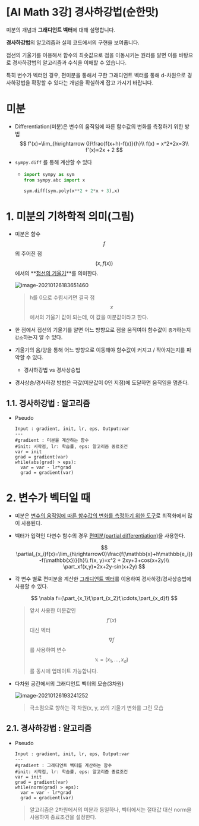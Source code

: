# [AI Math 3강] 경사하강법(순한맛)

미분의 개념과 **그래디언트 벡터**에 대해 설명합니다.

**경사하강법**의 알고리즘과 실제 코드에서의 구현을 보여줍니다.

 

접선의 기울기를 이용해서 함수의 최솟값으로 점을 이동시키는 원리를 알면 이를 바탕으로 경사하강법의 알고리즘과 수식을 이해할 수 있습니다.

특히 변수가 벡터인 경우, 편미분을 통해서 구한 그래디언트 벡터를 통해 d-차원으로 경사하강법을 확장할 수 있다는 개념을 확실하게 잡고 가시기 바랍니다.



# 미분

- Differentiation(미분)은 변수의 움직임에 따른 함수값의 변화를 측정하기 위한 방법
  $$
  f'(x)=\lim_{h\rightarrow 0}\frac{f(x+h)-f(x)}{h}\\
  f(x) = x^2+2x=3\\
  f'(x)=2x + 2
  $$

- `sympy.diff` 를 통해 계산할 수 있다

  - ```python
    import sympy as sym
    from sympy.abc import x
    
    sym.diff(sym.poly(x**2 + 2*x + 3),x)
    ```

# 1. 미분의 기하학적 의미(그림)

- 미분은 함수$$f$$의 주어진 점 $$(x,f(x))$$에서의 **<u>접선의 기울기</u>**를 의미한다.

  ![image-20210126183651460](C:\Users\doyeon\AppData\Roaming\Typora\typora-user-images\image-20210126183651460.png)

  > h를 0으로 수렴시키면 결국 점$$x$$에서의 기울기 값이 되는데, 이 값을 미분값이라고 한다.

- 한 점에서 접선의 기울기를 알면 어느 방향으로 점을 움직여야 함수값이 `증가`하는지 `감소`하는지 알 수 있다. 

- 기울기의 음/양을 통해 어느 방향으로 이동해야 함수값이 커지고 / 작아지는지를 파악할 수 있다.

  - 경사하강법 vs 경사상승법 

- 경사상승/경사하강 방법은 극값(미분값이 0인 지점)에 도달하면 움직임을 멈춘다.



## 1.1. 경사하강법 : 알고리즘

- Pseudo

  ```
  Input : gradient, init, lr, eps, Output:var
  ---
  #gradient : 미분을 계산하는 함수
  #init: 시작점, lr: 학습률, eps: 알고리즘 종료조건
  var = init
  grad = gradient(var)
  while(abs(grad) > eps):
  	var = var - lr*grad
  	grad = gradient(var)
  ```



# 2. 변수가 벡터일 때

- 미분은 <u>변수의 움직임에 따른 함수값의 변화를 측정하기 위한 도구</u>로 최적화에서 많이 사용된다. 

- 벡터가 입력인 다변수 함수의 경우 <u>편미분(partial differentiation)</u>을 사용한다.

  
  $$
  \partial_{x_i}f(x)=\lim_{h\rightarrow0}\frac{f(\mathbb{x}+h\mathbb{e_i})-f(\mathbb{x})}{h}\\
  f(x, y)=x^2 + 2xy+3+cos(x+2y)\\
  \part_xf(x,y)=2x+2y-sin(x+2y)
  $$
  

- 각 변수 별로 편미분을 계산한 <u>그래디언트 벡터</u>를 이용하여 경사하강/경사상승법에 사용할 수 있다.

   
  $$
  \nabla f=(\part_{x_1}f,\part_{x_2}f,\cdots,\part_{x_d}f)
  $$

  > 앞서 사용한 미분값인 $$f'(x)$$ 대신 벡터$$\nabla f$$를 사용하여 변수 $$\mathbb{x}=(x_1, \dots, x_d)$$를 동시에 업데이트 가능합니다.

- 다차원 공간에서의 그래디언트 벡터의 모습(3차원)

  ![image-20210126193241252](C:\Users\doyeon\AppData\Roaming\Typora\typora-user-images\image-20210126193241252.png)

  > 극소점으로 향하는 각 차원(x, y, z)의 기울기 변화를 그린 모습

## 2.1. 경사하강법 : 알고리즘

- Pseudo

  ```
  Input : gradient, init, lr, eps, Output:var
  ---
  #gradient : 그래디언트 벡터를 계산하는 함수
  #init: 시작점, lr: 학습률, eps: 알고리즘 종료조건
  var = init
  grad = gradient(var)
  while(norm(grad) > eps):
  	var = var - lr*grad
  	grad = gradient(var)
  ```

  > 알고리즘은 2차원에서의 미분과 동일하나, 벡터에서는 절대값 대신 norm을 사용하여 종료조건을 설정한다.

  